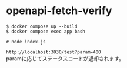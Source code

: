 # openapi-fetch-verify

```
$ docker compose up --build
$ docker compose exec app bash

# node index.js
```

`http://localhost:3030/test?param=400`  
paramに応じてステータスコードが返却されます。